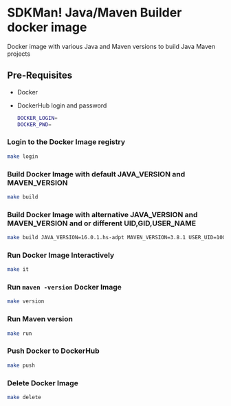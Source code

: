 # SDKMan! Java/Maven Builder docker image
Docker image with various Java and Maven versions to build Java Maven projects

## Pre-Requisites

* Docker

* DockerHub login and password
  
    ```bash
    DOCKER_LOGIN= 
    DOCKER_PWD=
    ```

### Login to the Docker Image registry

```bash
make login
```

### Build Docker Image with default JAVA_VERSION and MAVEN_VERSION

```bash
make build
```

### Build Docker Image with alternative JAVA_VERSION and MAVEN_VERSION and or different UID,GID,USER_NAME

```bash
make build JAVA_VERSION=16.0.1.hs-adpt MAVEN_VERSION=3.8.1 USER_UID=1000 USER_GID=1000 USER_NAME=user
```

### Run Docker Image Interactively

```bash
make it
```

### Run `maven -version` Docker Image

```bash
make version
```

### Run Maven version

```bash
make run
```
### Push Docker to DockerHub

```bash
make push
```

### Delete Docker Image

```bash
make delete
```